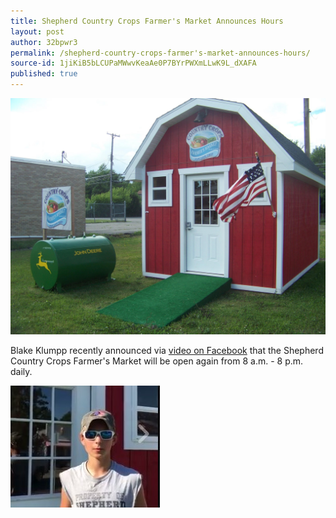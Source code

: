 ```yaml
---
title: Shepherd Country Crops Farmer's Market Announces Hours
layout: post
author: 32bpwr3
permalink: /shepherd-country-crops-farmer's-market-announces-hours/
source-id: 1jiKiB5bLCUPaMWwvKeaAe0P7BYrPWXmLLwK9L_dXAFA
published: true
---
```

![image alt text](/public/8eg8sURRlmgCSo02e4pIJA_img_0.jpg)

Blake Klumpp recently announced via [video on Facebook](https://www.facebook.com/shepherdfarmersmarket/videos/1279354348829858/) that the Shepherd Country Crops Farmer's Market will be open again from 8 a.m. - 8 p.m. daily.

![](/assets/chrome_2017-06-18_21-48-35.jpg)